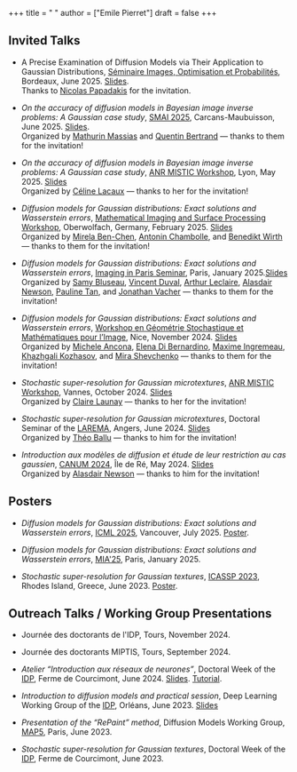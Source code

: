 +++
title = " "
author = ["Emile Pierret"]
draft = false
+++

## Invited Talks

-  A Precise Examination of Diffusion Models via Their Application to Gaussian Distributions, [Séminaire Images, Optimisation et Probabilités](https://www.math.u-bordeaux.fr/fr/agenda/7438), Bordeaux, June 2025. [Slides](/files/Bordeaux2025.pdf).<br>
  Thanks to [Nicolas Papadakis](https://www.math.u-bordeaux.fr/~npapadak/) for the invitation.

- *On the accuracy of diffusion models in Bayesian image inverse problems: A Gaussian case study*, [SMAI 2025](https://smai2025.math.cnrs.fr/fr/), Carcans-Maubuisson, June 2025.  [Slides](/files/SMAI2025.pdf). <br>
  Organized by [Mathurin Massias](https://mathurinm.github.io/about/) and [Quentin Bertrand](https://qb3.github.io) — thanks to them for the invitation!

- *On the accuracy of diffusion models in Bayesian image inverse problems: A Gaussian case study*, [ANR MISTIC Workshop](https://mistic.math.cnrs.fr), Lyon, May 2025. [Slides](/files/MISTICLyon2025.pdf) <br>
  Organized by [Céline Lacaux](https://univ-avignon.fr/enseignant-chercheur/celine-lacaux/) — thanks to her for the invitation!

- *Diffusion models for Gaussian distributions: Exact solutions and Wasserstein errors*, [Mathematical Imaging and Surface Processing Workshop](https://www.mfo.de/occasion/2506/www_view), Oberwolfach, Germany, February 2025. [Slides](/files/Oberwolfach2025.pdf) <br>
  Organized by [Mirela Ben-Chen](https://mirela.net.technion.ac.il), [Antonin Chambolle](https://www.ceremade.dauphine.fr/~chambolle/), and [Benedikt Wirth](https://www.uni-muenster.de/Cells-in-Motion/people/all/wirth-b.php) — thanks to them for the invitation!

- *Diffusion models for Gaussian distributions: Exact solutions and Wasserstein errors*, [Imaging in Paris Seminar](https://imaging-in-paris.github.io), Paris, January 2025.[Slides](/files/ImagingParis2025.pdf) <br>
  Organized by [Samy Bluseau](https://samyblusseau.jimdofree.com), [Vincent Duval](https://who.rocq.inria.fr/Vincent.Duval/), [Arthur Leclaire](https://perso.telecom-paristech.fr/aleclaire/), [Alasdair Newson](https://sites.google.com/site/alasdairnewson/), [Pauline Tan](https://sites.google.com/view/paulinetan), and [Jonathan Vacher](https://jonathanvacher.github.io) — thanks to them for the invitation!

- *Diffusion models for Gaussian distributions: Exact solutions and Wasserstein errors*, [Workshop en Géométrie Stochastique et Mathématiques pour l’Image](https://imageomalea.sciencesconf.org), Nice, November 2024. [Slides](/files/Nice2024.pdf)<br>
  Organized by [Michele Ancona](https://math.univ-cotedazur.fr/~mancona/), [Elena Di Bernardino](https://math.univ-cotedazur.fr/~elenadb/), [Maxime Ingremeau](https://math.univ-cotedazur.fr/~ingremeau/), [Khazhgali Kozhasov](https://math.univ-cotedazur.fr/bdd_ljad/listings/annuaires/signaletique/5746/), and [Mira Shevchenko](https://sites.google.com/view/mira-shevchenko) — thanks to them for the invitation!

- *Stochastic super-resolution for Gaussian microtextures*, [ANR MISTIC Workshop](https://mistic.math.cnrs.fr), Vannes, October 2024. [Slides](/files/Vannes2024.pdf) <br>
  Organized by [Claire Launay](https://claunay.github.io/index_fr.html) — thanks to her for the invitation!

- *Stochastic super-resolution for Gaussian microtextures*, Doctoral Seminar of the [LAREMA](https://math.univ-angers.fr), Angers, June 2024. [Slides](/files/Angers2024.pdf) <br>
  Organized by [Théo Ballu](https://tballu.pages.math.cnrs.fr) — thanks to him for the invitation!

- *Introduction aux modèles de diffusion et étude de leur restriction au cas gaussien*, [CANUM 2024](https://canum2024.math.cnrs.fr/fr/), Île de Ré, May 2024. [Slides](/files/CANUM2024.pdf) <br>
  Organized by [Alasdair Newson](https://sites.google.com/site/alasdairnewson/) — thanks to him for the invitation!

## Posters

- *Diffusion models for Gaussian distributions: Exact solutions and Wasserstein errors*, [ICML 2025](https://icml.cc), Vancouver, July 2025. [Poster](/files/Poster_ICML_2025.pdf).

- *Diffusion models for Gaussian distributions: Exact solutions and Wasserstein errors*, [MIA'25](https://rt-maiages.math.cnrs.fr/mia25/mia25/), Paris, January 2025.

- *Stochastic super-resolution for Gaussian textures*, [ICASSP 2023](https://2023.ieeeicassp.org), Rhodes Island, Greece, June 2023. [Poster](/files/Poster_ICASSP_2023.pdf).

## Outreach Talks / Working Group Presentations

- Journée des doctorants de l'IDP, Tours, November 2024.

- Journée des doctorants MIPTIS, Tours, September 2024.

- *Atelier “Introduction aux réseaux de neurones”*, Doctoral Week of the [IDP](https://www.idpoisson.fr), Ferme de Courcimont, June 2024. [Slides](/files/Courcimont2024.pdf). [Tutorial](https://docs.pytorch.org/tutorials/beginner/deep_learning_60min_blitz.html).

- *Introduction to diffusion models and practical session*, Deep Learning Working Group of the [IDP](https://www.idpoisson.fr), Orléans, June 2023. [Slides](/files/GTDL2023.pdf)

- *Presentation of the “RePaint” method*, Diffusion Models Working Group, [MAP5](https://map5.mi.parisdescartes.fr), Paris, June 2023.

- *Stochastic super-resolution for Gaussian textures*, Doctoral Week of the [IDP](https://www.idpoisson.fr), Ferme de Courcimont, June 2023.
